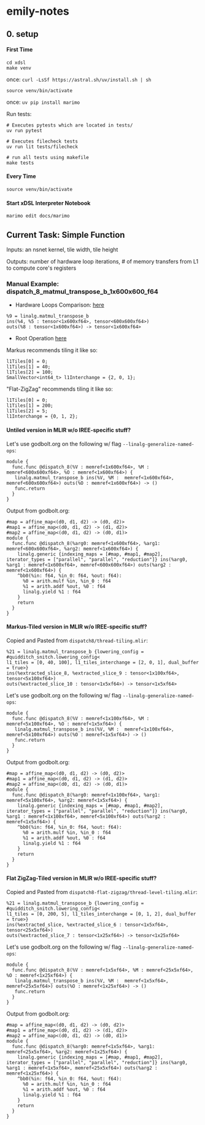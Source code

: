 # emily-notes

## 0. setup

#### First Time

```
cd xdsl
make venv
```

once: `curl -LsSf https://astral.sh/uv/install.sh | sh`

```
source venv/bin/activate
```

once: `uv pip install marimo`

Run tests:

```
# Executes pytests which are located in tests/
uv run pytest

# Executes filecheck tests
uv run lit tests/filecheck

# run all tests using makefile
make tests
```

#### Every Time

```
source venv/bin/activate
```

#### Start xDSL Interpreter Notebook

```
marimo edit docs/marimo
```



## Current Task: Simple Function

Inputs: an nsnet kernel, tile width, tile height

Outputs: number of hardware loop iterations, # of memory transfers from L1 to compute core's registers

### Manual Example: dispatch_8_matmul_transpose_b_1x600x600_f64

- Hardware Loops Comparison: [here](https://docs.google.com/document/d/1WRo3xdJL7tRrXpVkd54rUWn1l4XR6c-X96kkjvDs7Gw/edit?usp=sharing)

```
%9 = linalg.matmul_transpose_b 
ins(%4, %5 : tensor<1x600xf64>, tensor<600x600xf64>) 
outs(%8 : tensor<1x600xf64>) -> tensor<1x600xf64>
```

- Root Operation [here](https://github.com/EmilySillars/zigzag/blob/manual-examples/tiling-nsnet/dispatch_8_matmul_transpose_b_1x600x600_f64.md)

Markus recommends tiling it like so:

```
l1Tiles[0] = 0;
l1Tiles[1] = 40;
l1Tiles[2] = 100;
SmallVector<int64_t> l1Interchange = {2, 0, 1};
```

"Flat-ZigZag" recommends tiling it like so:

```
l1Tiles[0] = 0;
l1Tiles[1] = 200;
l1Tiles[2] = 5;
l1Interchange = {0, 1, 2};
```

#### Untiled version in MLIR w/o IREE-specific stuff?

Let's use godbolt.org on the following w/ flag `--linalg-generalize-named-ops`:

```
module {
  func.func @dispatch_8(%V : memref<1x600xf64>, %M : memref<600x600xf64>, %O : memref<1x600xf64>) {  
   linalg.matmul_transpose_b ins(%V, %M :  memref<1x600xf64>, memref<600x600xf64>) outs(%O : memref<1x600xf64>) -> ()
   func.return
  }
}
```

Output from godbolt.org: 

```
#map = affine_map<(d0, d1, d2) -> (d0, d2)>
#map1 = affine_map<(d0, d1, d2) -> (d1, d2)>
#map2 = affine_map<(d0, d1, d2) -> (d0, d1)>
module {
  func.func @dispatch_8(%arg0: memref<1x600xf64>, %arg1: memref<600x600xf64>, %arg2: memref<1x600xf64>) {
    linalg.generic {indexing_maps = [#map, #map1, #map2], iterator_types = ["parallel", "parallel", "reduction"]} ins(%arg0, %arg1 : memref<1x600xf64>, memref<600x600xf64>) outs(%arg2 : memref<1x600xf64>) {
    ^bb0(%in: f64, %in_0: f64, %out: f64):
      %0 = arith.mulf %in, %in_0 : f64
      %1 = arith.addf %out, %0 : f64
      linalg.yield %1 : f64
    }
    return
  }
}
```

#### Markus-Tiled version in MLIR w/o IREE-specific stuff?

Copied and Pasted from `dispatch8/thread-tiling.mlir`:

```
%21 = linalg.matmul_transpose_b {lowering_config = #quidditch_snitch.lowering_config<
l1_tiles = [0, 40, 100], l1_tiles_interchange = [2, 0, 1], dual_buffer = true>} 
ins(%extracted_slice_8, %extracted_slice_9 : tensor<1x100xf64>, tensor<5x100xf64>) 
outs(%extracted_slice_10 : tensor<1x5xf64>) -> tensor<1x5xf64>
```

Let's use godbolt.org on the following w/ flag `--linalg-generalize-named-ops`:

```
module {
  func.func @dispatch_8(%V : memref<1x100xf64>, %M : memref<5x100xf64>, %O : memref<1x5xf64>) {  
   linalg.matmul_transpose_b ins(%V, %M :  memref<1x100xf64>, memref<5x100xf64>) outs(%O : memref<1x5xf64>) -> ()
   func.return
  }
}
```

Output from godbolt.org: 

```
#map = affine_map<(d0, d1, d2) -> (d0, d2)>
#map1 = affine_map<(d0, d1, d2) -> (d1, d2)>
#map2 = affine_map<(d0, d1, d2) -> (d0, d1)>
module {
  func.func @dispatch_8(%arg0: memref<1x100xf64>, %arg1: memref<5x100xf64>, %arg2: memref<1x5xf64>) {
    linalg.generic {indexing_maps = [#map, #map1, #map2], iterator_types = ["parallel", "parallel", "reduction"]} ins(%arg0, %arg1 : memref<1x100xf64>, memref<5x100xf64>) outs(%arg2 : memref<1x5xf64>) {
    ^bb0(%in: f64, %in_0: f64, %out: f64):
      %0 = arith.mulf %in, %in_0 : f64
      %1 = arith.addf %out, %0 : f64
      linalg.yield %1 : f64
    }
    return
  }
}
```

#### Flat ZigZag-Tiled version in MLIR w/o IREE-specific stuff?

Copied and Pasted from `dispatch8-flat-zigzag/thread-level-tiling.mlir`:

```
%21 = linalg.matmul_transpose_b {lowering_config = #quidditch_snitch.lowering_config<
l1_tiles = [0, 200, 5], l1_tiles_interchange = [0, 1, 2], dual_buffer = true>} 
ins(%extracted_slice, %extracted_slice_6 : tensor<1x5xf64>, tensor<25x5xf64>) 
outs(%extracted_slice_7 : tensor<1x25xf64>) -> tensor<1x25xf64>       
```

Let's use godbolt.org on the following w/ flag `--linalg-generalize-named-ops`:

```
module {
  func.func @dispatch_8(%V : memref<1x5xf64>, %M : memref<25x5xf64>, %O : memref<1x25xf64>) {  
   linalg.matmul_transpose_b ins(%V, %M :  memref<1x5xf64>, memref<25x5xf64>) outs(%O : memref<1x25xf64>) -> ()
   func.return
  }
}
```

Output from godbolt.org: 

```
#map = affine_map<(d0, d1, d2) -> (d0, d2)>
#map1 = affine_map<(d0, d1, d2) -> (d1, d2)>
#map2 = affine_map<(d0, d1, d2) -> (d0, d1)>
module {
  func.func @dispatch_8(%arg0: memref<1x5xf64>, %arg1: memref<25x5xf64>, %arg2: memref<1x25xf64>) {
    linalg.generic {indexing_maps = [#map, #map1, #map2], iterator_types = ["parallel", "parallel", "reduction"]} ins(%arg0, %arg1 : memref<1x5xf64>, memref<25x5xf64>) outs(%arg2 : memref<1x25xf64>) {
    ^bb0(%in: f64, %in_0: f64, %out: f64):
      %0 = arith.mulf %in, %in_0 : f64
      %1 = arith.addf %out, %0 : f64
      linalg.yield %1 : f64
    }
    return
  }
}
```
